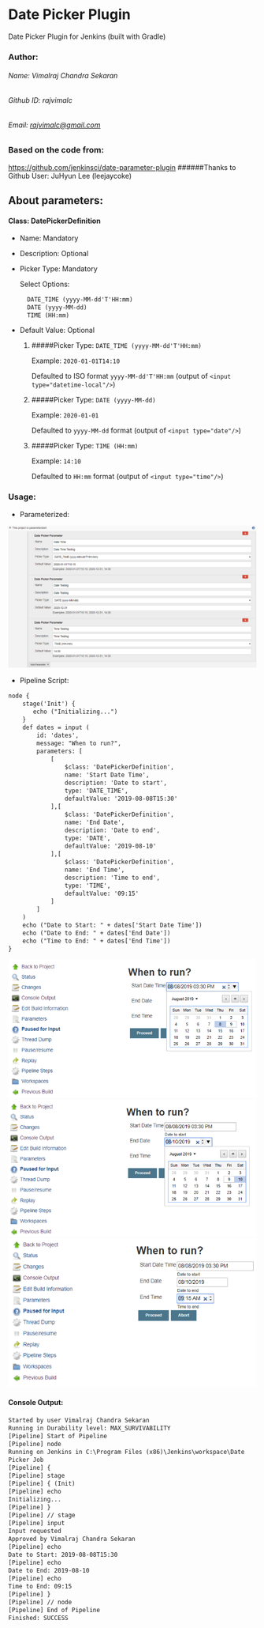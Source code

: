 # Date Picker Plugin
Date Picker Plugin for Jenkins (built with Gradle)


### Author:

###### Name: Vimalraj Chandra Sekaran
###### Github ID: rajvimalc
###### Email: rajvimalc@gmail.com

### Based on the code from:
https://github.com/jenkinsci/date-parameter-plugin
######Thanks to Github User: JuHyun Lee (leejaycoke)


## About parameters:

#### Class: DatePickerDefinition

- Name: Mandatory
  
- Description: Optional

- Picker Type: Mandatory
    
  Select Options: 
  
        DATE_TIME (yyyy-MM-dd'T'HH:mm)
        DATE (yyyy-MM-dd)
        TIME (HH:mm)
  
- Default Value: Optional

  1. #####Picker Type: `DATE_TIME (yyyy-MM-dd'T'HH:mm)`
  
     Example: `2020-01-01T14:10`
   
     Defaulted to ISO format `yyyy-MM-dd'T'HH:mm` (output of `<input type="datetime-local"/>`)
  
  2. #####Picker Type: `DATE (yyyy-MM-dd)`

     Example: `2020-01-01`
 
     Defaulted to `yyyy-MM-dd` format (output of `<input type="date"/>`)

  3. #####Picker Type: `TIME (HH:mm)`

     Example: `14:10`
 
     Defaulted to `HH:mm` format (output of `<input type="time"/>`)


### Usage:

- Parameterized:

![Screenshot](usage/parameterized.png)

- Pipeline Script:

```
node {
    stage('Init') {
       echo ("Initializing...")
    }
    def dates = input (
        id: 'dates', 
        message: "When to run?", 
        parameters: [
            [
                $class: 'DatePickerDefinition', 
                name: 'Start Date Time', 
                description: 'Date to start', 
                type: 'DATE_TIME', 
                defaultValue: '2019-08-08T15:30'
            ],[
                $class: 'DatePickerDefinition', 
                name: 'End Date', 
                description: 'Date to end', 
                type: 'DATE', 
                defaultValue: '2019-08-10'
            ],[
                $class: 'DatePickerDefinition', 
                name: 'End Time', 
                description: 'Time to end', 
                type: 'TIME', 
                defaultValue: '09:15'
            ]
        ]
    )
    echo ("Date to Start: " + dates['Start Date Time'])
    echo ("Date to End: " + dates['End Date'])
    echo ("Time to End: " + dates['End Time'])
}
```

![Screenshot](usage/userinput-datetime.png)
![Screenshot](usage/userinput-date.png)
![Screenshot](usage/userinput-time.png)

#### Console Output:
```
Started by user Vimalraj Chandra Sekaran
Running in Durability level: MAX_SURVIVABILITY
[Pipeline] Start of Pipeline
[Pipeline] node
Running on Jenkins in C:\Program Files (x86)\Jenkins\workspace\Date Picker Job
[Pipeline] {
[Pipeline] stage
[Pipeline] { (Init)
[Pipeline] echo
Initializing...
[Pipeline] }
[Pipeline] // stage
[Pipeline] input
Input requested
Approved by Vimalraj Chandra Sekaran
[Pipeline] echo
Date to Start: 2019-08-08T15:30
[Pipeline] echo
Date to End: 2019-08-10
[Pipeline] echo
Time to End: 09:15
[Pipeline] }
[Pipeline] // node
[Pipeline] End of Pipeline
Finished: SUCCESS
```